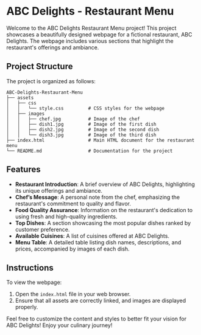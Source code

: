 # ABC Delights - Restaurant Menu

Welcome to the ABC Delights Restaurant Menu project! This project showcases a beautifully designed webpage for a fictional restaurant, ABC Delights. The webpage includes various sections that highlight the restaurant's offerings and ambiance.

## Project Structure

The project is organized as follows:

```
ABC-Delights-Restaurant-Menu
├── assets
│   ├── css
│   │   └── style.css         # CSS styles for the webpage
│   ├── images
│   │   ├── chef.jpg          # Image of the chef
│   │   ├── dish1.jpg         # Image of the first dish
│   │   ├── dish2.jpg         # Image of the second dish
│   │   └── dish3.jpg         # Image of the third dish
├── index.html                # Main HTML document for the restaurant menu
└── README.md                 # Documentation for the project
```

## Features

- **Restaurant Introduction**: A brief overview of ABC Delights, highlighting its unique offerings and ambiance.
- **Chef’s Message**: A personal note from the chef, emphasizing the restaurant's commitment to quality and flavor.
- **Food Quality Assurance**: Information on the restaurant's dedication to using fresh and high-quality ingredients.
- **Top Dishes**: A section showcasing the most popular dishes ranked by customer preference.
- **Available Cuisines**: A list of cuisines offered at ABC Delights.
- **Menu Table**: A detailed table listing dish names, descriptions, and prices, accompanied by images of each dish.

## Instructions

To view the webpage:

1. Open the `index.html` file in your web browser.
2. Ensure that all assets are correctly linked, and images are displayed properly.

Feel free to customize the content and styles to better fit your vision for ABC Delights! Enjoy your culinary journey!